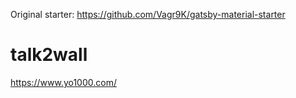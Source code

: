 Original starter:
https://github.com/Vagr9K/gatsby-material-starter

# talk2wall

https://www.yo1000.com/
